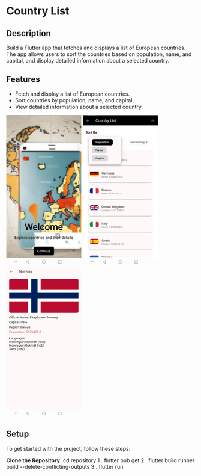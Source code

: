 # Country List

## Description

Build a Flutter app that fetches and displays a list of European countries. The app allows users to sort the countries based on population, name, and capital, and display detailed information about a selected country.

## Features

- Fetch and display a list of European countries.
- Sort countries by population, name, and capital.
- View detailed information about a selected country.

<img src="Screenshot1.jpg" alt="App Screenshot" height="400" width="200"/>
<img src="Screenshot2.jpg" alt="App Screenshot" height="400" width="200"/>
<img src="Screenshot3.jpg" alt="App Screenshot" height="400" width="200"/>


## Setup

To get started with the project, follow these steps:

**Clone the Repository:**
cd repository
1 . flutter pub get
2 . flutter build runner build --delete-conflicting-outputs
3 . flutter run
